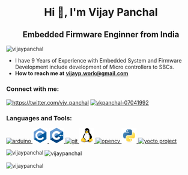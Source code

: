 <h1 align="center">Hi 👋, I'm Vijay Panchal</h1>
<h2 align="center">Embedded Firmware Enginner  from India</h2>

<p align="left"> <img src="https://komarev.com/ghpvc/?username=vijaypanchal&label=Profile%20views&color=0e75b6&style=flat" alt="vijaypanchal" /> </p>

- I have 9 Years of Experience with Embedded System and Firmware Development include development of Micro controllers to SBCs.
- **How to reach me at** **vijayp.work@gmail.com**

<h3 align="left">Connect with me:</h3>
<p align="left">
<a href="https://twitter.com/https://twitter.com/vjy_panchal" target="blank"><img align="center" src="https://raw.githubusercontent.com/rahuldkjain/github-profile-readme-generator/neutral-icons/src/images/icons/Social/twitter.svg" alt="https://twitter.com/vjy_panchal" height="30" width="40" /></a>
<a href="https://linkedin.com/in/vijaykpanchal" target="blank"><img align="center" src="https://raw.githubusercontent.com/rahuldkjain/github-profile-readme-generator/neutral-icons/src/images/icons/Social/linked-in-alt.svg" alt="vkpanchal-07041992" height="30" width="40" /></a>
</p>

<h3 align="left">Languages and Tools:</h3>
<p align="left"> 
    <a href="https://www.arduino.cc/" target="_blank"> 
        <img src="https://cdn.worldvectorlogo.com/logos/arduino-1.svg" alt="arduino" width="40" height="40"/> 
    </a> 
    <a href="https://www.cprogramming.com/" target="_blank"> 
        <img src="https://raw.githubusercontent.com/devicons/devicon/master/icons/c/c-original.svg"     alt="c" width="40" height="40"/> 
    </a> 
    <a href="https://www.w3schools.com/cpp/" target="_blank"> 
        <img src="https://raw.githubusercontent.com/devicons/devicon/master/icons/cplusplus/cplusplus-original.svg" alt="cplusplus" width="40" height="40"/> 
    </a> 
    <a href="https://git-scm.com/" target="_blank"> 
        <img src="https://www.vectorlogo.zone/logos/git-scm/git-scm-icon.svg" alt="git" width="40" height="40"/> 
    </a> 
    <a href="https://www.linux.org/" target="_blank"> 
        <img src="https://raw.githubusercontent.com/devicons/devicon/master/icons/linux/linux-original.svg" alt="linux" width="40" height="40"/> 
    </a> 
    <a href="https://opencv.org/" target="_blank"> 
        <img src="https://www.vectorlogo.zone/logos/opencv/opencv-icon.svg" alt="opencv" width="40" height="40"/>
    </a> 
    <a href="https://www.python.org" target="_blank"> 
        <img src="https://raw.githubusercontent.com/devicons/devicon/master/icons/python/python-original.svg" alt="python" width="40" height="40"/> 
    </a> 
    <a href="https://www.yoctoproject.org" target="_blank">
    <img src="https://raw.githubusercontent.com/devicons/devicon/master/icons/yoctoproject/yoctoproject.svg" alt="yocto project" width="40" height="40"/> 
    </a>
</p>

<p><img align="left" src="https://github-readme-stats.vercel.app/api/top-langs?username=vijaypanchal&show_icons=true&locale=en&layout=compact" alt="vijaypanchal" /></p>

<p>&nbsp;<img align="center" src="https://github-readme-stats.vercel.app/api?username=vijaypanchal&show_icons=true&locale=en" alt="vijaypanchal" /></p>

<p><img align="center" src="https://github-readme-streak-stats.herokuapp.com/?user=vijaypanchal&" alt="vijaypanchal" /></p>
